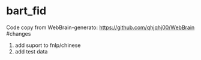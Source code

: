 # bart_fid
Code copy from WebBrain-generato: https://github.com/qhjqhj00/WebBrain
#changes 
1. add suport to fnlp/chinese 
2. add test data 

